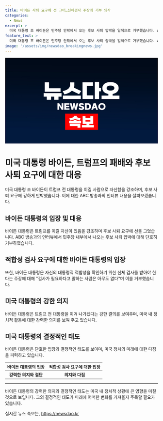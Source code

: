 ```yaml
---
title: 바이든 사퇴 요구에 선 그어…신체검사 주장에 거부 의사
categories:
  - News
excerpt: >
  미국 대통령 조 바이든은 민주당 안팎에서 오는 후보 사퇴 압박을 일색으로 거부했습니다. ABC 인터뷰에서 트럼프를 이길 사람은 나라고 확신한다며 대선 후보 사퇴 요구에 선을 그었으며, 대통령직 적합성을 확인하기 위한 신체검사 주장에도 검사가 필요하다고 말하는 사람은 아무도 없다며 거부 의사를 밝혔습니다. 
feature_text: >
  미국 대통령 조 바이든은 민주당 안팎에서 오는 후보 사퇴 압박을 일색으로 거부했습니다. ABC 인터뷰에서 트럼프를 이길 사람은 나라고 확신한다며 대선 후보 사퇴 요구에 선을 그었으며, 대통령직 적합성을 확인하기 위한 신체검사 주장에도 검사가 필요하다고 말하는 사람은 아무도 없다며 거부 의사를 밝혔습니다. 
image: '/assets/img/newsdao_breakingnews.jpg'
---
```


<p><img src="/assets/img/newsdao_breakingnews.jpg" alt="ontimetimes 속보" /></p>

<h1>미국 대통령 바이든, 트럼프의 패배와 후보 사퇴 요구에 대한 대응</h1>

<p data-ke-size="size16">미국 대통령 조 바이든이 트럼프 전 대통령을 이길 사람으로 자신함을 강조하며, 후보 사퇴 요구에 강하게 반박했습니다. 이에 대한 ABC 방송과의 인터뷰 내용을 살펴보겠습니다.</p>

<h2>바이든 대통령의 입장 및 대응</h2>

<p data-ke-size="size16">바이든 대통령은 트럼프를 이길 자신이 있음을 강조하며 후보 사퇴 요구에 선을 그었습니다. ABC 방송과의 인터뷰에서 민주당 내부에서 나오는 후보 사퇴 압박에 대해 단호히 거부하였습니다.</p>

<h2>적합성 검사 요구에 대한 바이든 대통령의 입장</h2>

<p data-ke-size="size16">또한, 바이든 대통령은 자신의 대통령직 적합성을 확인하기 위한 신체 검사를 받아야 한다는 주장에 대해 "검사가 필요하다고 말하는 사람은 아무도 없다"며 이를 거부했습니다.</p>

<h2>미국 대통령의 강한 의지</h2>

<p data-ke-size="size16">바이든 대통령은 트럼프 전 대통령을 이겨 나가겠다는 강한 결의를 보여주며, 미국 내 정치적 활동에 대한 강력한 의지를 보여 주고 있습니다.</p>

<h2>미국 대통령의 결정적인 태도</h2>

<p data-ke-size="size16">바이든 대통령은 단호한 입장과 결정적인 태도를 보이며, 미국 정치의 미래에 대한 다짐을 피력하고 있습니다.</p>

<table>
    <thead>
        <tr>
            <th style="text-align: center;">바이든 대통령의 입장</th>
            <th style="text-align: center;">적합성 검사 요구에 대한 입장</th>
        </tr>
    </thead>
    <tbody>
        <tr>
            <td style="text-align: center; height: 17px;"><b>강력한 의지와 결단</b></td>
            <td style="text-align: center; height: 17px;"><b>의지와 다짐</b></td>
        </tr>
    </tbody>
</table>

<hr>

<p data-ke-size="size16">바이든 대통령의 강력한 의지와 결정적인 태도는 미국 내 정치적 상황에 큰 영향을 미칠 것으로 보입니다. 그의 결정적인 태도가 미래에 어떠한 변화를 가져올지 주목할 필요가 있습니다.</p>
실시간 뉴스 속보는, <a href="https://newsdao.kr" rel="dofollow">https://newsdao.kr</a>


